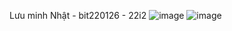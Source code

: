 Lưu minh Nhật - bit220126 - 22i2
![image](https://github.com/user-attachments/assets/c235fa51-27e5-45ee-9d17-28830b2ad48b)
![image](https://github.com/user-attachments/assets/4e5993a3-1f02-44ca-a22c-b132586a7212)
